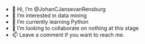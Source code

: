 - 👋 Hi, I’m @JohanCJansevanRensburg
- 👀 I’m interested in data mining
- 🌱 I’m currently learning Python
- 💞️ I’m looking to collaborate on nothing at this stage
- 📫 Leave a comment if you want to reach me.

<!---
JohanCJansevanRensburg/JohanCJansevanRensburg is a ✨ special ✨ repository because its `README.md` (this file) appears on your GitHub profile.
You can click the Preview link to take a look at your changes.
--->
